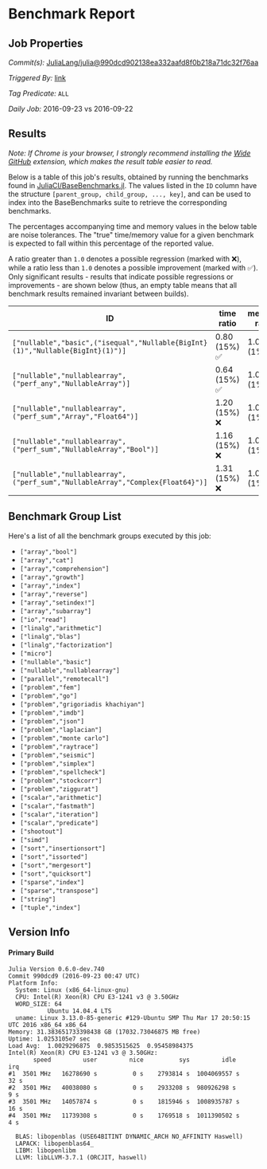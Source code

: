 # Benchmark Report

## Job Properties

*Commit(s):* [JuliaLang/julia@990dcd902138ea332aafd8f0b218a71dc32f76aa](https://github.com/JuliaLang/julia/commit/990dcd902138ea332aafd8f0b218a71dc32f76aa)

*Triggered By:* [link](https://github.com/JuliaLang/julia/commit/990dcd902138ea332aafd8f0b218a71dc32f76aa#commitcomment-19140557)

*Tag Predicate:* `ALL`

*Daily Job:* 2016-09-23 vs 2016-09-22

## Results

*Note: If Chrome is your browser, I strongly recommend installing the [Wide GitHub](https://chrome.google.com/webstore/detail/wide-github/kaalofacklcidaampbokdplbklpeldpj?hl=en)
extension, which makes the result table easier to read.*

Below is a table of this job's results, obtained by running the benchmarks found in
[JuliaCI/BaseBenchmarks.jl](https://github.com/JuliaCI/BaseBenchmarks.jl). The values
listed in the `ID` column have the structure `[parent_group, child_group, ..., key]`,
and can be used to index into the BaseBenchmarks suite to retrieve the corresponding
benchmarks.

The percentages accompanying time and memory values in the below table are noise tolerances. The "true"
time/memory value for a given benchmark is expected to fall within this percentage of the reported value.

A ratio greater than `1.0` denotes a possible regression (marked with :x:), while a ratio less
than `1.0` denotes a possible improvement (marked with :white_check_mark:). Only significant results - results
that indicate possible regressions or improvements - are shown below (thus, an empty table means that all
benchmark results remained invariant between builds).

| ID | time ratio | memory ratio |
|----|------------|--------------|
| `["nullable","basic",("isequal","Nullable{BigInt}(1)","Nullable{BigInt}(1)")]` | 0.80 (15%) :white_check_mark: | 1.00 (1%)  |
| `["nullable","nullablearray",("perf_any","NullableArray")]` | 0.64 (15%) :white_check_mark: | 1.00 (1%)  |
| `["nullable","nullablearray",("perf_sum","Array","Float64")]` | 1.20 (15%) :x: | 1.00 (1%)  |
| `["nullable","nullablearray",("perf_sum","NullableArray","Bool")]` | 1.16 (15%) :x: | 1.00 (1%)  |
| `["nullable","nullablearray",("perf_sum","NullableArray","Complex{Float64}")]` | 1.31 (15%) :x: | 1.00 (1%)  |

## Benchmark Group List

Here's a list of all the benchmark groups executed by this job:

- `["array","bool"]`
- `["array","cat"]`
- `["array","comprehension"]`
- `["array","growth"]`
- `["array","index"]`
- `["array","reverse"]`
- `["array","setindex!"]`
- `["array","subarray"]`
- `["io","read"]`
- `["linalg","arithmetic"]`
- `["linalg","blas"]`
- `["linalg","factorization"]`
- `["micro"]`
- `["nullable","basic"]`
- `["nullable","nullablearray"]`
- `["parallel","remotecall"]`
- `["problem","fem"]`
- `["problem","go"]`
- `["problem","grigoriadis khachiyan"]`
- `["problem","imdb"]`
- `["problem","json"]`
- `["problem","laplacian"]`
- `["problem","monte carlo"]`
- `["problem","raytrace"]`
- `["problem","seismic"]`
- `["problem","simplex"]`
- `["problem","spellcheck"]`
- `["problem","stockcorr"]`
- `["problem","ziggurat"]`
- `["scalar","arithmetic"]`
- `["scalar","fastmath"]`
- `["scalar","iteration"]`
- `["scalar","predicate"]`
- `["shootout"]`
- `["simd"]`
- `["sort","insertionsort"]`
- `["sort","issorted"]`
- `["sort","mergesort"]`
- `["sort","quicksort"]`
- `["sparse","index"]`
- `["sparse","transpose"]`
- `["string"]`
- `["tuple","index"]`

## Version Info

#### Primary Build

```
Julia Version 0.6.0-dev.740
Commit 990dcd9 (2016-09-23 00:47 UTC)
Platform Info:
  System: Linux (x86_64-linux-gnu)
  CPU: Intel(R) Xeon(R) CPU E3-1241 v3 @ 3.50GHz
  WORD_SIZE: 64
           Ubuntu 14.04.4 LTS
  uname: Linux 3.13.0-85-generic #129-Ubuntu SMP Thu Mar 17 20:50:15 UTC 2016 x86_64 x86_64
Memory: 31.383651733398438 GB (17032.73046875 MB free)
Uptime: 1.0253105e7 sec
Load Avg:  1.0029296875  0.9853515625  0.95458984375
Intel(R) Xeon(R) CPU E3-1241 v3 @ 3.50GHz: 
       speed         user         nice          sys         idle          irq
#1  3501 MHz   16278690 s          0 s    2793814 s  1004069557 s         32 s
#2  3501 MHz   40038080 s          0 s    2933208 s  980926298 s          9 s
#3  3501 MHz   14057874 s          0 s    1815946 s  1008935787 s         16 s
#4  3501 MHz   11739308 s          0 s    1769518 s  1011390502 s          4 s

  BLAS: libopenblas (USE64BITINT DYNAMIC_ARCH NO_AFFINITY Haswell)
  LAPACK: libopenblas64_
  LIBM: libopenlibm
  LLVM: libLLVM-3.7.1 (ORCJIT, haswell)

```
